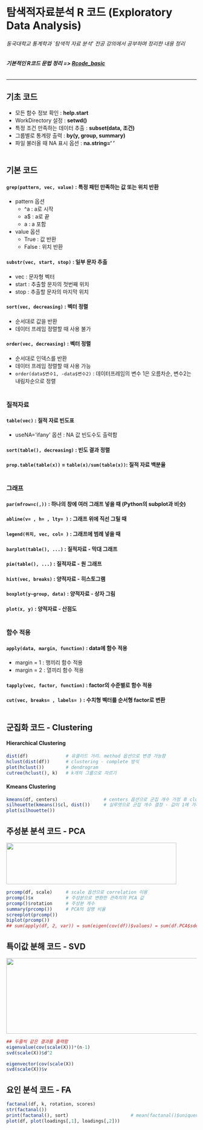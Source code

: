 # 탐색적자료분석 R 코드 (Exploratory Data Analysis)
###### 동국대학교 통계학과 `탐색적 자료 분석' 전공 강의에서 공부하며 정리한 내용 정리
###### ***기본적인 R코드 문법 정리 => [Rcode_basic](https://github.com/datajudy20/TIL/blob/main/DataScience/R/Rcode_basic.pdf)***
---
## 기초 코드
- 모든 함수 정보 확인 : **help.start**
- WorkDirectory 설정 : **setwd()**
- 특정 조건 만족하는 데이터 추출 : **subset(data, 조건)**
- 그룹별로 통계량 출력 : **by(y, group, summary)**
- 파일 불러올 때 NA 표시 옵션 : **na.string=‘ ’**<BR/><BR/>
## 기본 코드
#### ```grep(pattern, vec, value)``` : 특정 패턴 만족하는 값 또는 위치 반환
- pattern 옵션
  + ^a : a로 시작  
  + a$ : a로 끝  
  + a : a 포함  
- value 옵션
  + True : 값 반환
  + False : 위치 반환
#### ```substr(vec, start, stop)``` : 일부 문자 추출
- vec : 문자형 벡터
- start : 추출할 문자의 첫번째 위치
- stop : 추출할 문자의 마지막 위치
#### ```sort(vec, decreasing)``` : 벡터 정렬
- 순서대로 값을 반환
- 데이터 프레임 정렬할 때 사용 불가
#### ```order(vec, decreasing)``` : 벡터 정렬
- 순서대로 인덱스를 반환
- 데이터 프레임 정렬할 때 사용 가능
- ```order(data$변수1, -data$변수2)``` : 데이터프레임의 변수 1은 오름차순, 변수2는 내림차순으로 정렬<BR/><BR/>
### 질적자료
#### ```table(vec)``` : 질적 자료 빈도표
- useNA='ifany' 옵션 : NA 값 빈도수도 출력함
#### ```sort(table(), decreasing)``` : 빈도 결과 정렬
#### ```prop.table(table(x))``` = ```table(x)/sum(table(x))```: 질적 자료 백분율<BR/><BR/>
### 그래프
#### ```par(mfrow=c(,))``` : 하나의 창에 여러 그래프 넣을 때 (Python의 subplot과 비슷)
#### ```abline(v= , h= , lty= )``` : 그래프 위에 직선 그릴 때
#### ```legend(위치, vec, col= )``` : 그래프에 범례 넣을 때
#### ```barplot(table(), ...)``` : 질적자료 - 막대 그래프
#### ```pie(table(), ...)``` : 질적자료 - 원 그래프
#### ```hist(vec, breaks)``` : 양적자료 - 히스토그램
#### ```boxplot(y~group, data)``` : 양적자료 - 상자 그림
#### ```plot(x, y)``` : 양적자료 - 산점도<BR/><BR/>
### 함수 적용
#### ```apply(data, margin, function)``` : data에 함수 적용
- margin = 1 : 행끼리 함수 적용
- margin = 2 : 열끼리 함수 적용
#### ```tapply(vec, factor, function)``` : factor의 수준별로 함수 적용
#### ```cut(vec, breaks= , labels= )``` : 수치형 벡터를 순서형 factor로 변환<BR/><BR/>
## 군집화 코드 - Clustering
#### Hierarchical Clustering
```R
dist(df)              # 유클리드 거리. method 옵션으로 변경 가능함
hclust(dist(df))      # clustering - complete 방식
plot(hclust())        # dendrogram
cutree(hclust(), k)   # k개의 그룹으로 자르기
```
#### Kmeans Clustering
```R
kmeans(df, centers)                 # centers 옵션으로 군집 개수 가정 후 clustering
silhouette(kmeans()$cl, dist())     # 실루엣으로 군집 개수 결정 - 값이 1에 가까울수록 좋음
plot(silhouette())
```  
## 주성분 분석 코드 - PCA
<img src="https://user-images.githubusercontent.com/68538876/98513589-71448500-22ab-11eb-83ea-346b501f2b94.png" width="450" height="110"><BR/>
```R
prcomp(df, scale)     # scale 옵션으로 correlation 이용
prcomp()$x            # 주성분으로 변환한 관측치의 PCA 값
prcomp()$rotation     # 주성분 계수
summary(prcomp())     # PCA의 설명 비율
screeplot(prcomp())
biplot(prcomp())
## sum(apply(df, 2, var)) = sum(eigen(cov(df))$values) = sum(df.PCA$sdev^2) = sum(diag(cov(df))) = sum(diag(cov(df.PCA$x)))
```  
## 특이값 분해 코드 - SVD
<img src="https://user-images.githubusercontent.com/68538876/98514606-14e26500-22ad-11eb-8cf3-18e988af8ea5.png" width="550" height="200"><BR/>
```R
## 두줄씩 같은 결과를 출력함
eigenvalue(cov(scale(X)))*(n-1)
svd(scale(X))$d^2

eigenvector(cov(scale(X))
svd(scale(X))$v
```  
## 요인 분석 코드 - FA
```R
factanal(df, k, rotation, scores)
str(factanal())
print(factanal(), sort)                       # mean(factanal()$uniquenesses) : factor가 설명하지 못하는 부분
plot(df, plot(loadings[,1], loadings[,2]))
```
